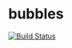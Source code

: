 # bubbles 

[![Build Status](https://travis-ci.org/jgne/bubbles.svg)](https://travis-ci.org/jgne/bubbles)
